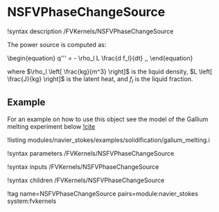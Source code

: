 # NSFVPhaseChangeSource

!syntax description /FVKernels/NSFVPhaseChangeSource

The power source is computed as:

\begin{equation}
q''' = - \rho_l L \frac{d f_l}{dt} \,,
\end{equation}

where $\rho_l \left[ \frac{kg}{m^3} \right]$ is the liquid density, $L \left[ \frac{J}{kg} \right]$ is the latent heat, and $f_l$ is the liquid fraction.

## Example

For an example on how to use this object see the model of the Gallium
melting experiment below [!cite](gau1986melting)

!listing modules/navier_stokes/examples/solidification/galium_melting.i

!syntax parameters /FVKernels/NSFVPhaseChangeSource

!syntax inputs /FVKernels/NSFVPhaseChangeSource

!syntax children /FVKernels/NSFVPhaseChangeSource

!tag name=NSFVPhaseChangeSource pairs=module:navier_stokes system:fvkernels
